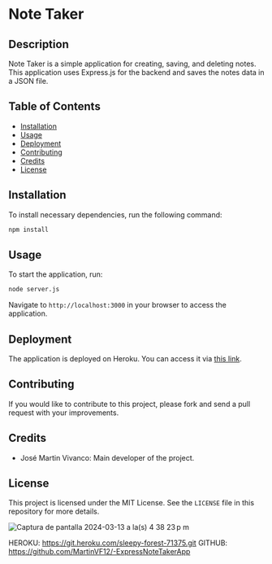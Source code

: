 
# Note Taker

## Description

Note Taker is a simple application for creating, saving, and deleting notes. This application uses Express.js for the backend and saves the notes data in a JSON file.

## Table of Contents

- [Installation](#installation)
- [Usage](#usage)
- [Deployment](#deployment)
- [Contributing](#contributing)
- [Credits](#credits)
- [License](#license)

## Installation

To install necessary dependencies, run the following command:

```bash
npm install
```

## Usage

To start the application, run:

```bash
node server.js
```

Navigate to `http://localhost:3000` in your browser to access the application.

## Deployment

The application is deployed on Heroku. You can access it via [this link](https://sleepy-forest-71375.herokuapp.com/).

## Contributing

If you would like to contribute to this project, please fork and send a pull request with your improvements.

## Credits

- José Martin Vivanco: Main developer of the project.

## License

This project is licensed under the MIT License. See the `LICENSE` file in this repository for more details.

![Captura de pantalla 2024-03-13 a la(s) 4 38 23 p m](https://github.com/MartinVF12/-ExpressNoteTakerApp/assets/152545821/c12e341d-b574-46ea-b467-a82a672d4c5f)

HEROKU: https://git.heroku.com/sleepy-forest-71375.git
GITHUB: https://github.com/MartinVF12/-ExpressNoteTakerApp